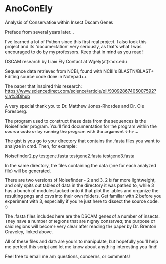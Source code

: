 # AnoConEly
Analysis of Conservation within Insect Dscam Genes

Preface from several years later...

I've learned a lot of Python since this first real project. I also took this project and its 'documentation' very seriously, as that's what I was encouraged to do by my professors. Keep that in mind as you read!

DSCAM research by Liam Ely
Contact at Wgely(at)knox.edu

Sequence data retrieved from NCBI, found with NCBI's BLASTN/BLAST+
Editing source code done in Notepad++

The paper that inspired this research: 
https://www.sciencedirect.com/science/article/pii/S0092867405007592?via%3Dihub

A very special thank you to Dr. Matthew Jones-Rhoades and Dr. Ole Foresberg.

The program used to construct these data from the sequences is the Noisefinder
program. You'll find documentation for the program within the source code or
by running the program with the argument <-h>...

The gist is you go to your directory that contains the .fasta files you want to
analyze in cmd. Then, for example:

Noisefinder2.py testgene.fasta testgene2.fasta testgene3.fasta

In the same directory, the files containing the data (one for each analyzed file)
will be generated.

There are two versions of Noisefinder - 2 and 3. 2 is far more lightweight, and 
only spits out tables of data in the directory it was pathed to, while 3 has
a bunch of modules tacked onto it that plot the tables and organize the resulting
pngs and csvs into their own folders. Get familiar with 2 before you experiment 
with 3, especially if you're just here to dissect the source code. :)

The .fasta files included here are the DSCAM genes of a number of insects. They have
a number of regions that are highly conserved; the purpose of said regions will become
very clear after reading the paper by Dr. Brenton Graveley, linked above.

All of these files and data are yours to manipulate, but hopefully you'll help me
perfect this script and let me know about anything interesting you find!

Feel free to email me any questions, concerns, or comments!
